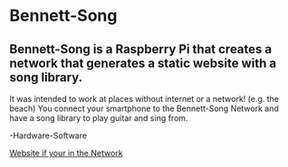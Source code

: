 # Bennett-Song
## Bennett-Song is a Raspberry Pi that creates a network that generates a static website with a song library.
It was intended to work at places without internet or a network! (e.g. the beach)
You connect your smartphone to the Bennett-Song Network 
and have a song library to play guitar and sing from.

-Hardware-Software

[Website if your in the Network](http://3.14.15.9)
